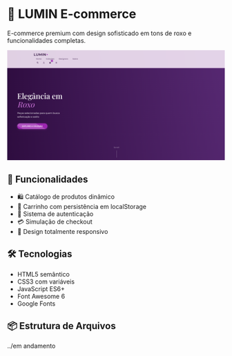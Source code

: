 # 🌟 LUMIN E-commerce

E-commerce premium com design sofisticado em tons de roxo e funcionalidades completas.

![Preview](assets/preview.png)

## 🚀 Funcionalidades

- 🛍️ Catálogo de produtos dinâmico
- 🛒 Carrinho com persistência em localStorage
- 🔐 Sistema de autenticação
- 💳 Simulação de checkout
- 📱 Design totalmente responsivo

## 🛠️ Tecnologias

- HTML5 semântico
- CSS3 com variáveis
- JavaScript ES6+
- Font Awesome 6
- Google Fonts

## 📦 Estrutura de Arquivos

../em andamento
